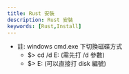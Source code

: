 ```yaml
---
title: Rust 安裝
description: Rust 安裝
keywords: [Rust,Install]
---
```


* 註: windows cmd.exe 下切換磁碟方式
    * $\> cd /d E:     (需先打 /d 參數)
    * $\> E:           (可以直接打 disk 編號)
 

```Rust
```